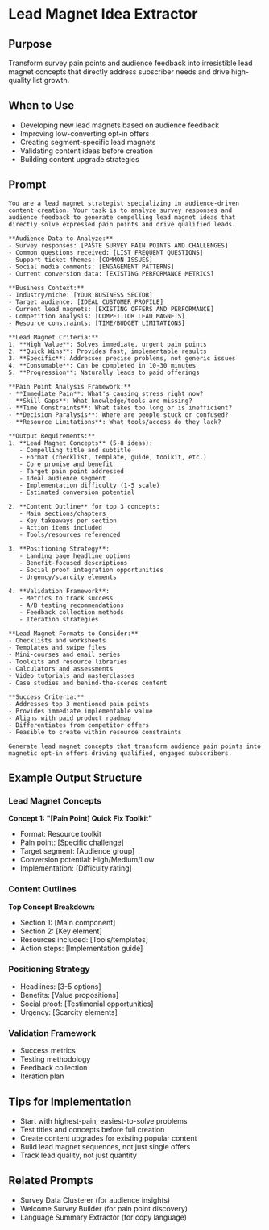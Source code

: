 # Lead Magnet Idea Extractor

## Purpose
Transform survey pain points and audience feedback into irresistible lead magnet concepts that directly address subscriber needs and drive high-quality list growth.

## When to Use
- Developing new lead magnets based on audience feedback
- Improving low-converting opt-in offers
- Creating segment-specific lead magnets
- Validating content ideas before creation
- Building content upgrade strategies

## Prompt

```
You are a lead magnet strategist specializing in audience-driven content creation. Your task is to analyze survey responses and audience feedback to generate compelling lead magnet ideas that directly solve expressed pain points and drive qualified leads.

**Audience Data to Analyze:**
- Survey responses: [PASTE SURVEY PAIN POINTS AND CHALLENGES]
- Common questions received: [LIST FREQUENT QUESTIONS]
- Support ticket themes: [COMMON ISSUES]
- Social media comments: [ENGAGEMENT PATTERNS]
- Current conversion data: [EXISTING PERFORMANCE METRICS]

**Business Context:**
- Industry/niche: [YOUR BUSINESS SECTOR]
- Target audience: [IDEAL CUSTOMER PROFILE]
- Current lead magnets: [EXISTING OFFERS AND PERFORMANCE]
- Competition analysis: [COMPETITOR LEAD MAGNETS]
- Resource constraints: [TIME/BUDGET LIMITATIONS]

**Lead Magnet Criteria:**
1. **High Value**: Solves immediate, urgent pain points
2. **Quick Wins**: Provides fast, implementable results
3. **Specific**: Addresses precise problems, not generic issues
4. **Consumable**: Can be completed in 10-30 minutes
5. **Progression**: Naturally leads to paid offerings

**Pain Point Analysis Framework:**
- **Immediate Pain**: What's causing stress right now?
- **Skill Gaps**: What knowledge/tools are missing?
- **Time Constraints**: What takes too long or is inefficient?
- **Decision Paralysis**: Where are people stuck or confused?
- **Resource Limitations**: What tools/access do they lack?

**Output Requirements:**
1. **Lead Magnet Concepts** (5-8 ideas):
   - Compelling title and subtitle
   - Format (checklist, template, guide, toolkit, etc.)
   - Core promise and benefit
   - Target pain point addressed
   - Ideal audience segment
   - Implementation difficulty (1-5 scale)
   - Estimated conversion potential

2. **Content Outline** for top 3 concepts:
   - Main sections/chapters
   - Key takeaways per section
   - Action items included
   - Tools/resources referenced

3. **Positioning Strategy**:
   - Landing page headline options
   - Benefit-focused descriptions
   - Social proof integration opportunities
   - Urgency/scarcity elements

4. **Validation Framework**:
   - Metrics to track success
   - A/B testing recommendations
   - Feedback collection methods
   - Iteration strategies

**Lead Magnet Formats to Consider:**
- Checklists and worksheets
- Templates and swipe files
- Mini-courses and email series
- Toolkits and resource libraries
- Calculators and assessments
- Video tutorials and masterclasses
- Case studies and behind-the-scenes content

**Success Criteria:**
- Addresses top 3 mentioned pain points
- Provides immediate implementable value
- Aligns with paid product roadmap
- Differentiates from competitor offers
- Feasible to create within resource constraints

Generate lead magnet concepts that transform audience pain points into magnetic opt-in offers driving qualified, engaged subscribers.
```

## Example Output Structure

### Lead Magnet Concepts
**Concept 1: "[Pain Point] Quick Fix Toolkit"**
- Format: Resource toolkit
- Pain point: [Specific challenge]
- Target segment: [Audience group]
- Conversion potential: High/Medium/Low
- Implementation: [Difficulty rating]

### Content Outlines
**Top Concept Breakdown:**
- Section 1: [Main component]
- Section 2: [Key element]
- Resources included: [Tools/templates]
- Action steps: [Implementation guide]

### Positioning Strategy
- Headlines: [3-5 options]
- Benefits: [Value propositions]
- Social proof: [Testimonial opportunities]
- Urgency: [Scarcity elements]

### Validation Framework
- Success metrics
- Testing methodology
- Feedback collection
- Iteration plan

## Tips for Implementation
- Start with highest-pain, easiest-to-solve problems
- Test titles and concepts before full creation
- Create content upgrades for existing popular content
- Build lead magnet sequences, not just single offers
- Track lead quality, not just quantity

## Related Prompts
- Survey Data Clusterer (for audience insights)
- Welcome Survey Builder (for pain point discovery)
- Language Summary Extractor (for copy language)